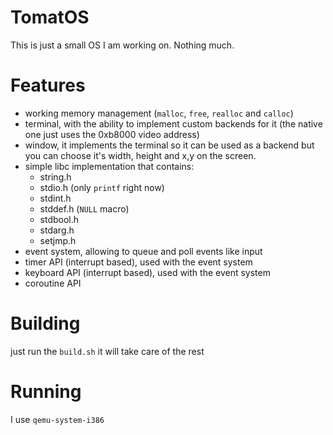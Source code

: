 # TomatOS

This is just a small OS I am working on. Nothing much.

# Features

- working memory management (`malloc`, `free`, `realloc` and `calloc`)
- terminal, with the ability to implement custom backends for it (the native one just uses the 0xb8000 video address)
- window, it implements the terminal so it can be used as a backend but you can choose it's width, height and x,y on the screen.
- simple libc implementation that contains:
    * string.h
    * stdio.h (only `printf` right now)
    * stdint.h
    * stddef.h (`NULL` macro)
    * stdbool.h
    * stdarg.h
    * setjmp.h
- event system, allowing to queue and poll events like input
- timer API (interrupt based), used with the event system
- keyboard API (interrupt based), used with the event system
- coroutine API

# Building

just run the `build.sh` it will take care of the rest

# Running

I use `qemu-system-i386`